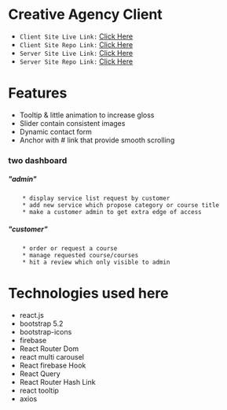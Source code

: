 # Creative Agency Client
 * `Client Site Live Link:` [Click Here](https://creative-agency-233d6.web.app/)
 * `Client Site Repo Link:` [Click Here](https://github.com/mdrakibmia99/creative-agency-client)
 * `Server Site Live Link:` [Click Here](https://creative-agency-server-rakib.onrender.com/)
 * `Server Site Repo Link:` [Click Here](https://github.com/mdrakibmia99/creative-agency-server)
# Features

* Tooltip & little animation to increase gloss
* Slider contain consistent images
* Dynamic contact form
* Anchor with # link that provide smooth scrolling
### two dashboard
#####  "admin"
        * display service list request by customer
        * add new service which propose category or course title
        * make a customer admin to get extra edge of access
#####  "customer"
        * order or request a course
        * manage requested course/courses
        * hit a review which only visible to admin

# Technologies used here
* react.js
* bootstrap 5.2
* bootstrap-icons
* firebase
* React Router Dom
* react multi carousel
* React firebase Hook
* React Query
* React Router Hash Link
* react tooltip
* axios







 


